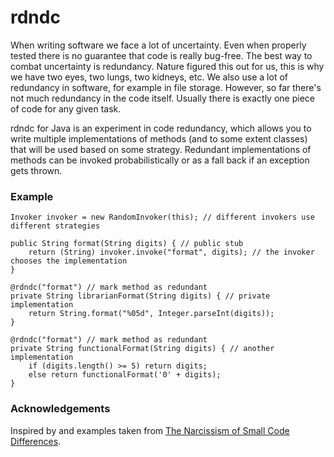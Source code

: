 rdndc
=====

When writing software we face a lot of uncertainty. Even when properly tested there is no guarantee that code
is really bug-free. The best way to combat uncertainty is redundancy. Nature figured this out for us, this is why we have 
two eyes, two lungs, two kidneys, etc. We also use a lot of redundancy in software, for example in file storage. 
However, so far there's not much redundancy in the code itself. Usually there is exactly one piece of code for 
any given task.

rdndc for Java is an experiment in code redundancy, which allows you to write multiple implementations of methods 
(and to some extent classes) that will be used based on some strategy. Redundant implementations of methods can be 
invoked probabilistically or as a fall back if an exception gets thrown.

### Example

    Invoker invoker = new RandomInvoker(this); // different invokers use different strategies

    public String format(String digits) { // public stub
        return (String) invoker.invoke("format", digits); // the invoker chooses the implementation
    }

    @rdndc("format") // mark method as redundant
    private String librarianFormat(String digits) { // private implementation
        return String.format("%05d", Integer.parseInt(digits));
    }

    @rdndc("format") // mark method as redundant
    private String functionalFormat(String digits) { // another implementation
        if (digits.length() >= 5) return digits;
        else return functionalFormat('0' + digits);
    }
    
### Acknowledgements

Inspired by and examples taken from [The Narcissism of Small Code Differences](http://raganwald.com/2008/05/narcissism-of-small-code-differences.html).


